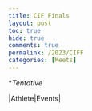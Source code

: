 ```yaml
---
title: CIF Finals
layout: post
toc: true 
hide: true
comments: true
permalink: /2023/CIFF
categories: [Meets]
---
```


**Tentative*

|Athlete|Events|